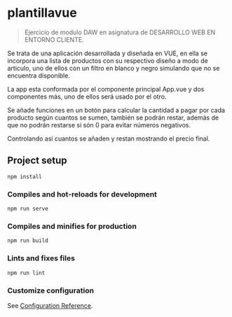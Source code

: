 # plantillavue

> Ejercicio de modulo DAW en asignatura de DESARROLLO WEB EN ENTORNO CLIENTE.

Se trata de una aplicación desarrollada y diseñada en VUE, en ella se incorpora una lista de productos con su respectivo diseño a modo de articulo, uno de ellos con un filtro en blanco y negro simulando que no se encuentra disponible.

La app esta conformada por el componente principal App.vue y dos componentes más, uno de ellos será usado por el otro.

Se añade funciones en un botón para calcular la cantidad a pagar por cada producto según cuantos se sumen, también se podrán restar, además de que no podrán restarse si són 0 para evitar números negativos.

Controlando así cuantos se añaden y restan mostrando el precio final.

## Project setup
```
npm install
```

### Compiles and hot-reloads for development
```
npm run serve
```

### Compiles and minifies for production
```
npm run build
```

### Lints and fixes files
```
npm run lint
```

### Customize configuration
See [Configuration Reference](https://cli.vuejs.org/config/).
